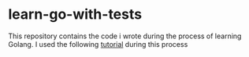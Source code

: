 # learn-go-with-tests
This repository contains the code i wrote during the process of learning Golang. 
I used the following [tutorial](https://quii.gitbook.io/learn-go-with-tests/) during this process
